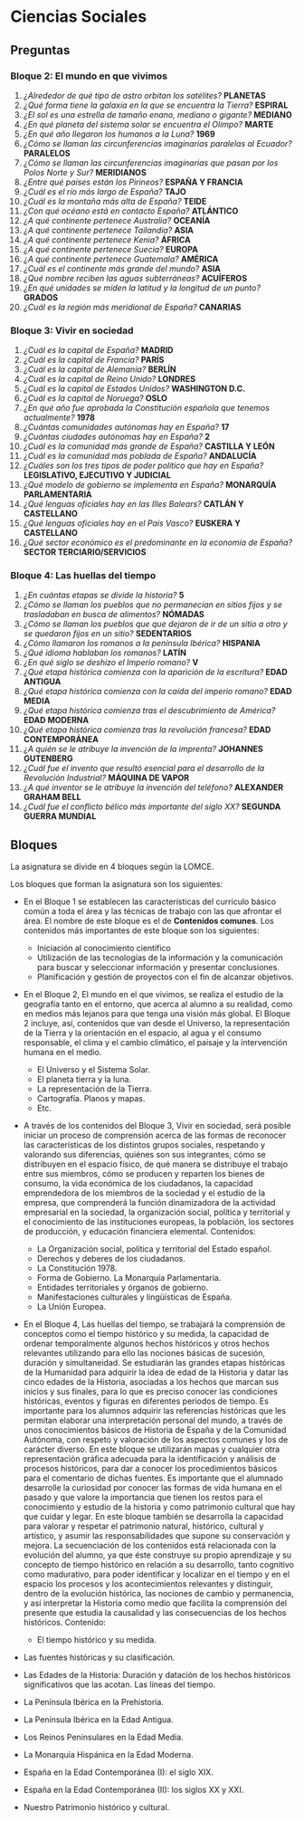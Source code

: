 # Ciencias Sociales

## Preguntas

### Bloque 2: El mundo en que vivimos

1.  *¿Alrededor de qué tipo de astro orbitan los satélites?* **PLANETAS**
1.  *¿Qué forma tiene la galaxia en la que se encuentra la Tierra?* **ESPIRAL**
1.  *¿El sol es una estrella de tamaño enano, mediano o gigante?* **MEDIANO**
1.  *¿En qué planeta del sistema solar se encuentra el Olimpo?* **MARTE**
1.  *¿En qué año llegaron los humanos a la Luna?* **1969**
1.  *¿Cómo se llaman las circunferencias imaginarias paralelas al Ecuador?* **PARALELOS**
1.  *¿Cómo se llaman las circunferencias imaginarias que pasan por los Polos Norte y Sur?* **MERIDIANOS**
1.  *¿Entre qué países están los Pirineos?* **ESPAÑA Y FRANCIA**
1.  *¿Cuál es el río más largo de España?* **TAJO**
1.  *¿Cuál es la montaña más alta de España?* **TEIDE**
1.  *¿Con qué océano está en contacto España?* **ATLÁNTICO**
1.  *¿A qué continente pertenece Australia?* **OCEANÍA**
1.  *¿A qué continente pertenece Tailandia?* **ASIA**
1.  *¿A qué continente pertenece Kenia?* **ÁFRICA**
1.  *¿A qué continente pertenece Suecia?* **EUROPA**
1.  *¿A qué continente pertenece Guatemala?* **AMÉRICA**
1.  *¿Cuál es el continente más grande del mundo?* **ASIA**
1.  *¿Qué nombre reciben las aguas subterráneas?* **ACUÍFEROS**
1.  *¿En qué unidades se miden la latitud y la longitud de un punto?* **GRADOS**
1.  *¿Cuál es la región más meridional de España?* **CANARIAS**

### Bloque 3: Vivir en sociedad

1.  *¿Cuál es la capital de España?* **MADRID**
1.  *¿Cuál es la capital de Francia?* **PARÍS**
1.  *¿Cuál es la capital de Alemania?* **BERLÍN**
1.  *¿Cuál es la capital de Reino Unido?* **LONDRES**
1.  *¿Cuál es la capital de Estados Unidos?* **WASHINGTON D.C.**
1.  *¿Cuál es la capital de Noruega?* **OSLO**
1.  *¿En qué año fue aprobada la Constitución española que tenemos actualmente?* **1978**
1.  *¿Cuántas comunidades autónomas hay en España?* **17**
1.  *¿Cuántas ciudades autónomas hay en España?* **2**
1.  *¿Cuál es la comunidad más grande de España?* **CASTILLA Y LEÓN**
1.  *¿Cuál es la comunidad más poblada de España?* **ANDALUCÍA**
1.  *¿Cuáles son los tres tipos de poder político que hay en España?* **LEGISLATIVO, EJECUTIVO Y JUDICIAL**
1.  *¿Qué modelo de gobierno se implementa en España?* **MONARQUÍA PARLAMENTARIA**
1.  *¿Qué lenguas oficiales hay en las Illes Balears?* **CATLÁN Y CASTELLANO**
1.  *¿Qué lenguas oficiales hay en el País Vasco?* **EUSKERA Y CASTELLANO**
1.  *¿Qué sector económico es el predominante en la economía de España?* **SECTOR TERCIARIO/SERVICIOS**

### Bloque 4: Las huellas del tiempo

1.  *¿En cuántas etapas se divide la historia?* **5**
1.  *¿Cómo se llaman los pueblos que no permanecían en sitios fijos y se trasladaban en busca de alimentos?* **NÓMADAS**
1.  *¿Cómo se llaman los pueblos que que dejaron de ir de un sitio a otro y se quedaron fijos en un sitio?* **SEDENTARIOS**
1.  *¿Cómo llamaron los romanos a la península Ibérica?* **HISPANIA**
1.  *¿Qué idioma hablaban los romanos?* **LATÍN**
1.  *¿En qué siglo se deshizo el Imperio romano?* **V**
1.  *¿Qué etapa histórica comienza con la aparición de la escritura?* **EDAD ANTIGUA**
1.  *¿Qué etapa histórica comienza con la caída del imperio romano?* **EDAD MEDIA**
1.  *¿Qué etapa histórica comienza tras el descubrimiento de América?* **EDAD MODERNA**
1.  *¿Qué etapa histórica comienza tras la revolución francesa?* **EDAD CONTEMPORÁNEA**
1.  *¿A quién se le atribuye la invención de la imprenta?* **JOHANNES GUTENBERG**
1.  *¿Cuál fue el invento que resultó esencial para el desarrollo de la Revolución Industrial?* **MÁQUINA DE VAPOR**
1.  *¿A qué inventor se le atribuye la invención del teléfono?* **ALEXANDER GRAHAM BELL**
1.  *¿Cuál fue el conflicto bélico más importante del siglo XX?* **SEGUNDA GUERRA MUNDIAL**

## Bloques

La asignatura se divide en 4 bloques según la LOMCE.

Los bloques que forman la asignatura son los siguientes:

*   En el Bloque 1 se establecen las características del currículo básico común a toda el área y las técnicas de trabajo con las que afrontar el área. El nombre de este bloque es el de **Contenidos comunes**. Los contenidos más importantes de este bloque son los siguientes:
    *   Iniciación al conocimiento científico
    *   Utilización de las tecnologías de la información y la comunicación para buscar y seleccionar información y presentar conclusiones.
    *   Planificación y gestión de proyectos con el fin de alcanzar objetivos.
*   En el Bloque 2, El mundo en el que vivimos, se realiza el estudio de la geografía tanto en el entorno, que acerca al alumno a su realidad, como en medios más lejanos para que tenga una visión más global. El Bloque 2 incluye, así, contenidos que van desde el Universo, la representación de la Tierra y la orientación en el espacio, al agua y el consumo responsable, el clima y el cambio climático, el paisaje y la intervención humana en el medio.
    *   El Universo y el Sistema Solar.
    *   El planeta tierra y la luna.
    *   La representación de la Tierra.
    *   Cartografía. Planos y mapas.
    *   Etc.
*   A través de los contenidos del Bloque 3, Vivir en sociedad, será posible iniciar un proceso de comprensión acerca de las formas de reconocer las características de los distintos grupos sociales, respetando y valorando sus diferencias, quiénes son sus integrantes, cómo se distribuyen en el espacio físico, de qué manera se distribuye el trabajo entre sus miembros, cómo se producen y reparten los bienes de consumo, la vida económica de los ciudadanos, la capacidad emprendedora de los miembros de la sociedad y el estudio de la empresa, que comprenderá la función dinamizadora de la actividad empresarial en la sociedad, la organización social, política y territorial y el conocimiento de las instituciones europeas, la población, los sectores de producción, y educación financiera elemental. Contenidos:
    *   La Organización social, política y territorial del Estado español.
    *   Derechos y deberes de los ciudadanos.
    *   La Constitución 1978.
    *   Forma de Gobierno. La Monarquía Parlamentaria.
    *   Entidades territoriales y órganos de gobierno.
    *   Manifestaciones culturales y lingüísticas de España.
    *   La Unión Europea.

*   En el Bloque 4, Las huellas del tiempo, se trabajará la comprensión de conceptos como el tiempo histórico y su medida, la capacidad de ordenar temporalmente algunos hechos históricos y otros hechos relevantes utilizando para ello las nociones básicas de sucesión, duración y simultaneidad. Se estudiarán las grandes etapas históricas de la Humanidad para adquirir la idea de edad de la Historia y datar las cinco edades de la Historia, asociadas a los hechos que marcan sus inicios y sus finales, para lo que es preciso conocer las condiciones históricas, eventos y figuras en diferentes periodos de tiempo. Es importante para los alumnos adquirir las referencias históricas que les permitan elaborar una interpretación personal del mundo, a través de unos conocimientos básicos de Historia de España y de la Comunidad Autónoma, con respeto y valoración de los aspectos comunes y los de carácter diverso. En este bloque se utilizarán mapas y cualquier otra representación gráfica adecuada para la identificación y análisis de procesos históricos, para dar a conocer los procedimientos básicos para el comentario de dichas fuentes. Es importante que el alumnado desarrolle la curiosidad por conocer las formas de vida humana en el pasado y que valore la importancia que tienen los restos para el conocimiento y estudio de la historia y como patrimonio cultural que hay que cuidar y legar. En este bloque también se desarrolla la capacidad para valorar y respetar el patrimonio natural, histórico, cultural y artístico, y asumir las responsabilidades que supone su conservación y mejora. La secuenciación de los contenidos está relacionada con la evolución del alumno, ya que éste construye su propio aprendizaje y su concepto de tiempo histórico en relación a su desarrollo, tanto cognitivo como madurativo, para poder identificar y localizar en el tiempo y en el espacio los procesos y los acontecimientos relevantes y distinguir, dentro de la evolución histórica, las nociones de cambio y permanencia, y así interpretar la Historia como medio que facilita la comprensión del presente que estudia la causalidad y las consecuencias de los hechos históricos. Contenido:
    *   El tiempo histórico y su medida.
*   Las fuentes históricas y su clasificación.
*   Las Edades de la Historia: Duración y datación de los hechos históricos significativos que las acotan. Las líneas del tiempo.
*   La Península Ibérica en la Prehistoria.
*   La Península Ibérica en la Edad Antigua.
*   Los Reinos Peninsulares en la Edad Media.
*   La Monarquía Hispánica en la Edad Moderna.
*   España en la Edad Contemporánea (I): el siglo XIX.
*   España en la Edad Contemporánea (II): los siglos XX y XXI.
*   Nuestro Patrimonio histórico y cultural.

